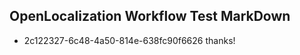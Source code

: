 ## OpenLocalization Workflow Test MarkDown
* 2c122327-6c48-4a50-814e-638fc90f6626 thanks!

<!--HONumber=Dec16_HO1-->


